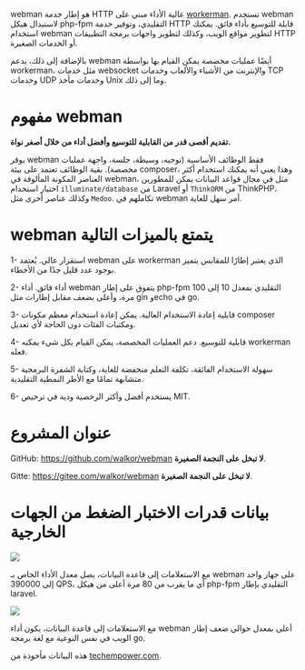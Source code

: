 webman هو إطار خدمة HTTP عالية الأداء مبني على [workerman](https://www.workerman.net). تستخدم webman لاستبدال هيكل php-fpm التقليدي، وتوفير خدمة HTTP قابلة للتوسيع بأداء فائق. يمكنك استخدام webman لتطوير مواقع الويب، وكذلك لتطوير واجهات برمجة التطبيقات HTTP أو الخدمات الصغيرة.

بالإضافة إلى ذلك، يدعم webman أيضًا عمليات مخصصة يمكن القيام بها بواسطة workerman، مثل خدمات websocket والإنترنت من الأشياء والألعاب وخدمات TCP وخدمات UDP وخدمات مأخذ Unix وما إلى ذلك.

# مفهوم webman
**تقديم أقصى قدر من القابلية للتوسيع وأفضل أداء من خلال أصغر نواة.**

يوفر webman فقط الوظائف الأساسية (توجيه، وسيطة، جلسة، واجهة عمليات مخصصة). بقية الوظائف تعتمد على بيئة composer، وهذا يعني أنه يمكنك استخدام أكثر العناصر المكونة المألوفة في webman، مثل في مجال قواعد البيانات يمكن للمطورين اختيار استخدام `illuminate/database` من Laravel أو `ThinkORM` من ThinkPHP، وكذلك عناصر أخرى مثل `Medoo`. تكاملهم في webman أمر سهل للغاية.

# webman يتمتع بالميزات التالية

1- استقرار عالي. يُعتمد webman على workerman الذي يعتبر إطارًا للمقابس يتميز بوجود عدد قليل جدًا من الأخطاء.

2- أداء فائق. أداء webman يتفوق على إطار php-fpm التقليدي بمعدل 10 إلى 100 مرة، وأعلى بضعف مقابل إطارات مثل gin وecho في go.

3- قابلية إعادة الاستخدام العالية. يمكن إعادة استخدام معظم مكونات composer ومكتبات الفئات دون الحاجة لأي تعديل.

4- قابلية للتوسيع. دعم العمليات المخصصة، يمكن القيام بكل شيء يمكنه workerman فعله.

5- سهولة الاستخدام الفائقة، تكلفة التعلم منخفضة للغاية، وكتابة الشفرة البرمجية متشابهة تمامًا مع الأطر النمطية التقليدية.

6- يستخدم أفضل وأكثر الرخصية ودية في ترخيص MIT.

# عنوان المشروع
GitHub: https://github.com/walkor/webman **لا تبخل على النجمة الصغيرة**.

Gitte: https://gitee.com/walkor/webman **لا تبخل على النجمة الصغيرة**.

# بيانات قدرات الاختبار الضغط من الجهات الخارجية

![](../assets/img/benchmark1.png)

مع الاستعلامات إلى قاعدة البيانات، يصل معدل الأداء الخاص بـ webman على جهاز واحد إلى 390000 QPS، أي ما يقرب من 80 مرة أعلى من هيكل php-fpm التقليدي بإطار laravel.

![](../assets/img/benchmarks-go.png)

مع الاستعلامات إلى قاعدة البيانات، يكون أداء webman أعلى بمعدل حوالي ضعف إطار الويب في نفس النوعية مع لغة برمجة go.

هذه البيانات مأخوذة من [techempower.com](https://www.techempower.com/benchmarks/#section=data-r20&hw=ph&test=db&l=zik073-sf).
